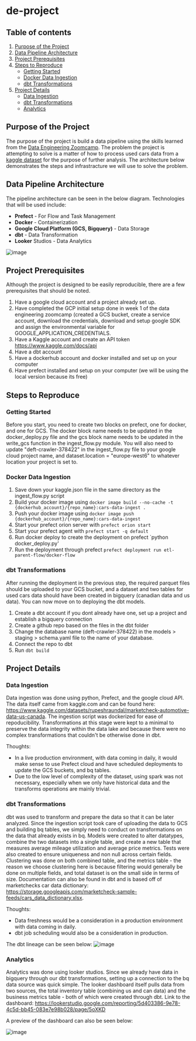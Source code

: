 # de-project

## Table of contents
1. [Purpose of the Project](#purpose)
2. [Data Pipeline Architecture](#architecture)
3. [Project Prerequisites](#prereq)
4. [Steps to Reproduce](#repro)
    * [Getting Started](#gs)
    * [Docker Data Ingestion](#ddi)
    * [dbt Transformations](#dt)
5. [Project Details](#pd)
    * [Data Ingestion](#pd-di)
    * [dbt Transformations](#pd-dt)
    * [Analytics](#pd-a)

## Purpose of the Project <a name='purpose'></a>
The purpose of the project is build a data pipeline using the skills learned from the <a href='https://github.com/DataTalksClub/data-engineering-zoomcamp'>Data Engineering Zoomcamp</a>. The problem the project is attempting to solve is a matter of how to process used cars data from a <a href='https://www.kaggle.com/datasets/rupeshraundal/marketcheck-automotive-data-us-canada'>kaggle dataset</a> for the purpose of further analysis. The architecture below demonstrates the steps and infrastracture we will use to solve the problem.

## Data Pipeline Architecture <a name='architecture'></a>
The pipeline architecture can be seen in the below diagram. Technologies that will be used include:
* <b>Prefect</b> - For Flow and Task Management
* <b>Docker</b> - Containerization
* <b>Google Cloud Platform (GCS, Bigquery)</b> - Data Storage
* <b>dbt</b> - Data Transformation
* <b>Looker</b> Studios - Data Analytics

![image](https://user-images.githubusercontent.com/10274304/228389951-c7e79540-7e68-4d74-a2a2-dda0399cb1d7.png)

## Project Prerequisites <a name='prereq'></a>
Although the project is designed to be easily reproducible, there are a few prerequisites that should be noted.
1. Have a google cloud account and a project already set up.
2. Have completed the GCP initial setup done in week 1 of the data engineering zoomcamp (created a GCS bucket, create a service account, download the credentials, download and setup google SDK and assign the environmental variable for GOOGLE_APPLICATION_CREDENTIALS.
3. Have a Kaggle account and create an API token https://www.kaggle.com/docs/api
4. Have a dbt account
5. Have a dockerhub account and docker installed and set up on your computer
6. Have prefect installed and setup on your computer (we will be using the local version because its free)

## Steps to Reproduce <a name='repro'></a>

### Getting Started <a name='gs'></a>
Before you start, you need to create two blocks on prefect, one for docker, and one for GCS. The docker block name needs to be updated in the docker_deploy.py file and the gcs block name needs to be updated in the write_gcs function in the ingest_flow.py module. You will also need to update "deft-crawler-378422" in the ingest_flow.py file to your google cloud project name, and dataset.location = "europe-west6" to whatever location your project is set to.

### Docker Data Ingestion <a name='ddi'></a>
1. Save down your kaggle.json file in the same directory as the ingest_flow.py script
2. Build your docker image using `docker image build --no-cache -t {dockerhub_account}/{repo_name}:cars-data-ingest .`
3. Push your docker image using `docker image push {dockerhub_account}/{repo_name}:cars-data-ingest`
4. Start your prefect orion server with `prefect orion start`
5. Start your prefect agent with `prefect start -q default`
6. Run docker deploy to create the deployment on prefect `python docker_deploy.py'
7. Run the deployment through prefect `prefect deployment run etl-parent-flow/docker-flow`

### dbt Transformations <a name='dt'></a>
After running the deployment in the previous step, the required parquet files should be uploaded to your GCS bucket, and a dataset and two tables for used cars data should have been created in bigquery (canadian data and us data). You can now move on to deploying the dbt models.

1. Create a dbt account if you dont already have one, set up a project and establish a bigquery connection
2. Create a github repo based on the files in the dbt folder
3. Change the database name (deft-crawler-378422) in the models > staging > schema.yaml file to the name of your database.
4. Connect the repo to dbt
5. Run `dbt build`

## Project Details <a name='pd'></a>

### Data Ingestion <a name='pd-di'></a>
Data ingestion was done using python, Prefect, and the google cloud API. The data itself came from kaggle.com and can be found here: https://www.kaggle.com/datasets/rupeshraundal/marketcheck-automotive-data-us-canada. The ingestion script was dockerized for ease of repoducibility. Transformations at this stage were kept to a minimal to preserve the data integrity within the data lake and because there were no complex transformations that couldn't be otherwise done in dbt.

Thoughts:
* In a live production environment, with data coming in daily, it would make sense to use Prefect cloud and have scheduled deployments to update the GCS buckets, and bq tables.
* Due to the low level of complexity of the dataset, using spark was not necessary, especially when we only have historical data and the transforms operations are mainly trivial.

### dbt Transformations <a name='pd-dt'></a>
dbt was used to transform and prepare the data so that it can be later analyzed. Since the ingestion script took care of uploading the data to GCS and building bq tables, we simply need to conduct on transformations on the data that already exists in bq. Models were created to alter datatypes, combine the two datasets into a single table, and create a new table that measures average mileage utilization and average price metrics. Tests were also created to ensure uniqueness and non null across certain fields. Clustering was done on both combined table, and the metrics table - the reason we choose clustering here is because filtering would generally be done on multiple fields, and total dataset is on the small side in terms of size. Documentation can also be found in dbt and is based off of marketchecks car data dictionary:  https://storage.googleapis.com/marketcheck-sample-feeds/cars_data_dictionary.xlsx.

Thoughts:
* Data freshness would be a consideration in a production environment with data coming in daily.
* dbt job scheduling would also be a consideration in production.

The dbt lineage can be seen below:
![image](https://user-images.githubusercontent.com/10274304/228389140-8a661d05-b2a5-4793-a5a4-ad9415dd045a.png)

### Analytics <a name='pd-a'></a>
Analytics was done using looker studios. Since we already have data in bigquery through our dbt transformations, setting up a connection to the bq data source was quick simple. The looker dashboard itself pulls data from two sources, the total inventory table (combining us and can data) and the business metrics table - both of which were created through dbt. Link to the dashboard: https://lookerstudio.google.com/reporting/5d403386-9e78-4c5d-bb45-083e7e98b028/page/5oXKD

A preview of the dashboard can also be seen below:

![image](https://user-images.githubusercontent.com/10274304/228985757-9ae17a03-27a7-45b0-b6f3-6e03d3cc1e94.png)





